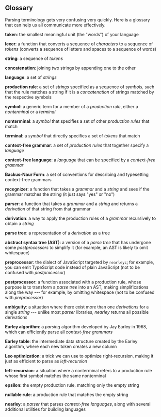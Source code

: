 Glossary
--------

Parsing terminology gets very confusing very quickly. Here is a glossary that
can help us all communicate more effectively.

**token**: the smallest meaningful unit (the "words") of your language

**lexer**: a function that converts a sequence of *characters* to a sequence of
*tokens* (converts a sequence of letters and spaces to a sequence of words)

**string**: a sequence of *tokens*

**concatenation**: joining two strings by appending one to the other

**language**: a set of *strings*

**production rule**: a set of *strings* specified as a sequence of *symbols*,
such that the rule matches a string if it is a *concatenation* of strings
matched by the respective symbols

**symbol**: a generic term for a member of a *production rule*, either a
*nonterminal* or a *terminal*

**nonterminal**: a *symbol* that specifies a set of other *production rules*
that match

**terminal**: a *symbol* that directly specifies a set of *tokens* that match

**context-free grammar**: a set of *production rules* that together specify a
*language*

**context-free language**: a *language* that can be specified by a
*context-free grammar*

**Backus-Naur Form**: a set of conventions for describing and typesetting
context-free grammars

**recognizer**: a function that takes a *grammar* and a *string* and sees if
the grammar matches the string (it just says "yes" or "no")

**parser**: a function that takes a *grammar* and a *string* and returns a
*derivation* of that string from that grammar

**derivation**: a way to apply the production rules of a *grammar* recursively
to obtain a *string*

**parse tree**: a representation of a *derivation* as a tree

**abstract syntax tree (AST)**: a version of a *parse tree* that has undergone
some *postprocessors* to simplify it (for example, an AST is likely to omit
whitespace)

**preprocessor**: the dialect of JavaScript targeted by `nearleyc`; for
example, you can emit TypeScript code instead of plain JavaScript (not to be
confused with *postprocessor*)

**postprocessor**: a function associated with a production rule, whose purpose
is to transform a *parse tree* into an AST, making simplifications along the
way --- for example, by omitting whitespace (not to be confused with
*preprocessor*)

**ambiguity**: a situation where there exist more than one *derivations* for a
single *string* --- unlike most *parser* libraries, *nearley* returns all
possible derivations

**Earley algorithm**: a *parsing* algorithm developed by Jay Earley in 1968,
which can efficiently parse all *context-free grammars*

**Earley table**: the intermediate data structure created by the Earley
algorithm, where each new token creates a new column

**Leo optimization**: a trick we can use to optimize right-recursion, making it
just as efficient to parse as *left-recursion*

**left-recursion**: a situation where a nonterminal refers to a production rule
whose first symbol matches the same nonterminal

**epsilon**: the empty production rule, matching only the empty string

**nullable rule**: a production rule that matches the empty string

**nearley**: a *parser* that parses *context-free languages*, along with
several additional utilities for building languages
